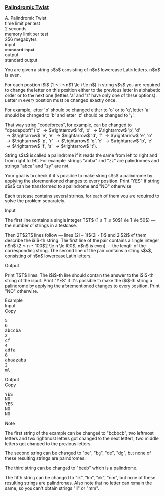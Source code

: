 <h3><a href="https://codeforces.com/contest/1027/problem/A" target="_blank" rel="noopener noreferrer">Palindromic Twist</a></h3>

<div class="header"><div class="title">A. Palindromic Twist</div><div class="time-limit"><div class="property-title">time limit per test</div>2 seconds</div><div class="memory-limit"><div class="property-title">memory limit per test</div>256 megabytes</div><div class="input-file input-standard"><div class="property-title">input</div>standard input</div><div class="output-file output-standard"><div class="property-title">output</div>standard output</div></div><div><p>You are given a string <span class="MathJax_Preview" style="color: inherit;"><span class="MJXp-math" id="MJXp-Span-1"><span class="MJXp-mi MJXp-italic" id="MJXp-Span-2">s</span></span></span>$s$ consisting of <span class="MathJax_Preview" style="color: inherit;"><span class="MJXp-math" id="MJXp-Span-3"><span class="MJXp-mi MJXp-italic" id="MJXp-Span-4">n</span></span></span>$n$ lowercase Latin letters. <span class="MathJax_Preview" style="color: inherit;"><span class="MJXp-math" id="MJXp-Span-5"><span class="MJXp-mi MJXp-italic" id="MJXp-Span-6">n</span></span></span>$n$ is even.</p><p>For each position <span class="MathJax_Preview" style="color: inherit;"><span class="MJXp-math" id="MJXp-Span-7"><span class="MJXp-mi MJXp-italic" id="MJXp-Span-8">i</span></span></span>$i$ (<span class="MathJax_Preview" style="color: inherit;"><span class="MJXp-math" id="MJXp-Span-9"><span class="MJXp-mn" id="MJXp-Span-10">1</span><span class="MJXp-mo" id="MJXp-Span-11" style="margin-left: 0.333em; margin-right: 0.333em;">≤</span><span class="MJXp-mi MJXp-italic" id="MJXp-Span-12">i</span><span class="MJXp-mo" id="MJXp-Span-13" style="margin-left: 0.333em; margin-right: 0.333em;">≤</span><span class="MJXp-mi MJXp-italic" id="MJXp-Span-14">n</span></span></span>$1 \le i \le n$) in string <span class="MathJax_Preview" style="color: inherit;"><span class="MJXp-math" id="MJXp-Span-15"><span class="MJXp-mi MJXp-italic" id="MJXp-Span-16">s</span></span></span>$s$ you are required to change the letter on this position either to the previous letter in alphabetic order or to the next one (letters '<span class="tex-font-style-tt">a</span>' and '<span class="tex-font-style-tt">z</span>' have only one of these options). Letter in every position must be changed <span class="tex-font-style-bf">exactly once</span>.</p><p>For example, letter '<span class="tex-font-style-tt">p</span>' should be changed either to '<span class="tex-font-style-tt">o</span>' or to '<span class="tex-font-style-tt">q</span>', letter '<span class="tex-font-style-tt">a</span>' should be changed to '<span class="tex-font-style-tt">b</span>' and letter '<span class="tex-font-style-tt">z</span>' should be changed to '<span class="tex-font-style-tt">y</span>'.</p><p>That way string "<span class="tex-font-style-tt">codeforces</span>", for example, can be changed to "<span class="tex-font-style-tt">dpedepqbft</span>" ('<span class="tex-font-style-tt">c</span>' <span class="MathJax_Preview" style="color: inherit;"><span class="MJXp-math" id="MJXp-Span-17"><span class="MJXp-mo" id="MJXp-Span-18" style="margin-left: 0.333em; margin-right: 0.333em;">→</span></span></span>$\rightarrow$ '<span class="tex-font-style-tt">d</span>', '<span class="tex-font-style-tt">o</span>' <span class="MathJax_Preview" style="color: inherit;"><span class="MJXp-math" id="MJXp-Span-19"><span class="MJXp-mo" id="MJXp-Span-20" style="margin-left: 0.333em; margin-right: 0.333em;">→</span></span></span>$\rightarrow$ '<span class="tex-font-style-tt">p</span>', '<span class="tex-font-style-tt">d</span>' <span class="MathJax_Preview" style="color: inherit;"><span class="MJXp-math" id="MJXp-Span-21"><span class="MJXp-mo" id="MJXp-Span-22" style="margin-left: 0.333em; margin-right: 0.333em;">→</span></span></span>$\rightarrow$ '<span class="tex-font-style-tt">e</span>', '<span class="tex-font-style-tt">e</span>' <span class="MathJax_Preview" style="color: inherit;"><span class="MJXp-math" id="MJXp-Span-23"><span class="MJXp-mo" id="MJXp-Span-24" style="margin-left: 0.333em; margin-right: 0.333em;">→</span></span></span>$\rightarrow$ '<span class="tex-font-style-tt">d</span>', '<span class="tex-font-style-tt">f</span>' <span class="MathJax_Preview" style="color: inherit;"><span class="MJXp-math" id="MJXp-Span-25"><span class="MJXp-mo" id="MJXp-Span-26" style="margin-left: 0.333em; margin-right: 0.333em;">→</span></span></span>$\rightarrow$ '<span class="tex-font-style-tt">e</span>', '<span class="tex-font-style-tt">o</span>' <span class="MathJax_Preview" style="color: inherit;"><span class="MJXp-math" id="MJXp-Span-27"><span class="MJXp-mo" id="MJXp-Span-28" style="margin-left: 0.333em; margin-right: 0.333em;">→</span></span></span>$\rightarrow$ '<span class="tex-font-style-tt">p</span>', '<span class="tex-font-style-tt">r</span>' <span class="MathJax_Preview" style="color: inherit;"><span class="MJXp-math" id="MJXp-Span-29"><span class="MJXp-mo" id="MJXp-Span-30" style="margin-left: 0.333em; margin-right: 0.333em;">→</span></span></span>$\rightarrow$ '<span class="tex-font-style-tt">q</span>', '<span class="tex-font-style-tt">c</span>' <span class="MathJax_Preview" style="color: inherit;"><span class="MJXp-math" id="MJXp-Span-31"><span class="MJXp-mo" id="MJXp-Span-32" style="margin-left: 0.333em; margin-right: 0.333em;">→</span></span></span>$\rightarrow$ '<span class="tex-font-style-tt">b</span>', '<span class="tex-font-style-tt">e</span>' <span class="MathJax_Preview" style="color: inherit;"><span class="MJXp-math" id="MJXp-Span-33"><span class="MJXp-mo" id="MJXp-Span-34" style="margin-left: 0.333em; margin-right: 0.333em;">→</span></span></span>$\rightarrow$ '<span class="tex-font-style-tt">f</span>', '<span class="tex-font-style-tt">s</span>' <span class="MathJax_Preview" style="color: inherit;"><span class="MJXp-math" id="MJXp-Span-35"><span class="MJXp-mo" id="MJXp-Span-36" style="margin-left: 0.333em; margin-right: 0.333em;">→</span></span></span>$\rightarrow$ '<span class="tex-font-style-tt">t</span>').</p><p>String <span class="MathJax_Preview" style="color: inherit;"><span class="MJXp-math" id="MJXp-Span-37"><span class="MJXp-mi MJXp-italic" id="MJXp-Span-38">s</span></span></span>$s$ is called a palindrome if it reads the same from left to right and from right to left. For example, strings "<span class="tex-font-style-tt">abba</span>" and "<span class="tex-font-style-tt">zz</span>" are palindromes and strings "<span class="tex-font-style-tt">abca</span>" and "<span class="tex-font-style-tt">zy</span>" are not.</p><p>Your goal is to check if it's possible to make string <span class="MathJax_Preview" style="color: inherit;"><span class="MJXp-math" id="MJXp-Span-39"><span class="MJXp-mi MJXp-italic" id="MJXp-Span-40">s</span></span></span>$s$ a palindrome by applying the aforementioned changes to every position. Print "<span class="tex-font-style-tt">YES</span>" if string <span class="MathJax_Preview" style="color: inherit;"><span class="MJXp-math" id="MJXp-Span-41"><span class="MJXp-mi MJXp-italic" id="MJXp-Span-42">s</span></span></span>$s$ can be transformed to a palindrome and "<span class="tex-font-style-tt">NO</span>" otherwise.</p><p>Each testcase contains several strings, for each of them you are required to solve the problem separately.</p></div><div class="input-specification"><div class="section-title">Input</div><p>The first line contains a single integer <span class="MathJax_Preview" style="color: inherit;"><span class="MJXp-math" id="MJXp-Span-43"><span class="MJXp-mi MJXp-italic" id="MJXp-Span-44">T</span></span></span>$T$ (<span class="MathJax_Preview" style="color: inherit;"><span class="MJXp-math" id="MJXp-Span-45"><span class="MJXp-mn" id="MJXp-Span-46">1</span><span class="MJXp-mo" id="MJXp-Span-47" style="margin-left: 0.333em; margin-right: 0.333em;">≤</span><span class="MJXp-mi MJXp-italic" id="MJXp-Span-48">T</span><span class="MJXp-mo" id="MJXp-Span-49" style="margin-left: 0.333em; margin-right: 0.333em;">≤</span><span class="MJXp-mn" id="MJXp-Span-50">50</span></span></span>$1 \le T \le 50$) — the number of strings in a testcase.</p><p>Then <span class="MathJax_Preview" style="color: inherit;"><span class="MJXp-math" id="MJXp-Span-51"><span class="MJXp-mn" id="MJXp-Span-52">2</span><span class="MJXp-mi MJXp-italic" id="MJXp-Span-53">T</span></span></span>$2T$ lines follow — lines <span class="MathJax_Preview" style="color: inherit;"><span class="MJXp-math" id="MJXp-Span-54"><span class="MJXp-mo" id="MJXp-Span-55" style="margin-left: 0em; margin-right: 0em;">(</span><span class="MJXp-mn" id="MJXp-Span-56">2</span><span class="MJXp-mi MJXp-italic" id="MJXp-Span-57">i</span><span class="MJXp-mo" id="MJXp-Span-58" style="margin-left: 0.267em; margin-right: 0.267em;">−</span><span class="MJXp-mn" id="MJXp-Span-59">1</span><span class="MJXp-mo" id="MJXp-Span-60" style="margin-left: 0em; margin-right: 0em;">)</span></span></span>$(2i - 1)$ and <span class="MathJax_Preview" style="color: inherit;"><span class="MJXp-math" id="MJXp-Span-61"><span class="MJXp-mn" id="MJXp-Span-62">2</span><span class="MJXp-mi MJXp-italic" id="MJXp-Span-63">i</span></span></span>$2i$ of them describe the <span class="MathJax_Preview" style="color: inherit;"><span class="MJXp-math" id="MJXp-Span-64"><span class="MJXp-mi MJXp-italic" id="MJXp-Span-65">i</span></span></span>$i$-th string. The first line of the pair contains a single integer <span class="MathJax_Preview" style="color: inherit;"><span class="MJXp-math" id="MJXp-Span-66"><span class="MJXp-mi MJXp-italic" id="MJXp-Span-67">n</span></span></span>$n$ (<span class="MathJax_Preview" style="color: inherit;"><span class="MJXp-math" id="MJXp-Span-68"><span class="MJXp-mn" id="MJXp-Span-69">2</span><span class="MJXp-mo" id="MJXp-Span-70" style="margin-left: 0.333em; margin-right: 0.333em;">≤</span><span class="MJXp-mi MJXp-italic" id="MJXp-Span-71">n</span><span class="MJXp-mo" id="MJXp-Span-72" style="margin-left: 0.333em; margin-right: 0.333em;">≤</span><span class="MJXp-mn" id="MJXp-Span-73">100</span></span></span>$2 \le n \le 100$, <span class="MathJax_Preview" style="color: inherit;"><span class="MJXp-math" id="MJXp-Span-74"><span class="MJXp-mi MJXp-italic" id="MJXp-Span-75">n</span></span></span>$n$ is even) — the length of the corresponding string. The second line of the pair contains a string <span class="MathJax_Preview" style="color: inherit;"><span class="MJXp-math" id="MJXp-Span-76"><span class="MJXp-mi MJXp-italic" id="MJXp-Span-77">s</span></span></span>$s$, consisting of <span class="MathJax_Preview" style="color: inherit;"><span class="MJXp-math" id="MJXp-Span-78"><span class="MJXp-mi MJXp-italic" id="MJXp-Span-79">n</span></span></span>$n$ lowercase Latin letters.</p></div><div class="output-specification"><div class="section-title">Output</div><p>Print <span class="MathJax_Preview" style="color: inherit;"><span class="MJXp-math" id="MJXp-Span-80"><span class="MJXp-mi MJXp-italic" id="MJXp-Span-81">T</span></span></span>$T$ lines. The <span class="MathJax_Preview" style="color: inherit;"><span class="MJXp-math" id="MJXp-Span-82"><span class="MJXp-mi MJXp-italic" id="MJXp-Span-83">i</span></span></span>$i$-th line should contain the answer to the <span class="MathJax_Preview" style="color: inherit;"><span class="MJXp-math" id="MJXp-Span-84"><span class="MJXp-mi MJXp-italic" id="MJXp-Span-85">i</span></span></span>$i$-th string of the input. Print "<span class="tex-font-style-tt">YES</span>" if it's possible to make the <span class="MathJax_Preview" style="color: inherit;"><span class="MJXp-math" id="MJXp-Span-86"><span class="MJXp-mi MJXp-italic" id="MJXp-Span-87">i</span></span></span>$i$-th string a palindrome by applying the aforementioned changes to every position. Print "<span class="tex-font-style-tt">NO</span>" otherwise.</p></div><div class="sample-tests"><div class="section-title">Example</div><div class="sample-test"><div class="input"><div class="title">Input<div title="Copy" data-clipboard-target="#id001642834893139301" id="id009643145130239577" class="input-output-copier">Copy</div></div><pre id="id001642834893139301">5<br>6<br>abccba<br>2<br>cf<br>4<br>adfa<br>8<br>abaazaba<br>2<br>ml<br></pre></div><div class="output"><div class="title">Output<div title="Copy" data-clipboard-target="#id00018081408204569716" id="id003463301262031935" class="input-output-copier">Copy</div></div><pre id="id00018081408204569716">YES<br>NO<br>YES<br>NO<br>NO<br></pre></div></div></div><div class="note"><div class="section-title">Note</div><p>The first string of the example can be changed to "<span class="tex-font-style-tt">bcbbcb</span>", two leftmost letters and two rightmost letters got changed to the next letters, two middle letters got changed to the previous letters.</p><p>The second string can be changed to "<span class="tex-font-style-tt">be</span>", "<span class="tex-font-style-tt">bg</span>", "<span class="tex-font-style-tt">de</span>", "<span class="tex-font-style-tt">dg</span>", but none of these resulting strings are palindromes.</p><p>The third string can be changed to "<span class="tex-font-style-tt">beeb</span>" which is a palindrome.</p><p>The fifth string can be changed to "<span class="tex-font-style-tt">lk</span>", "<span class="tex-font-style-tt">lm</span>", "<span class="tex-font-style-tt">nk</span>", "<span class="tex-font-style-tt">nm</span>", but none of these resulting strings are palindromes. Also note that no letter can remain the same, so you can't obtain strings "<span class="tex-font-style-tt">ll</span>" or "<span class="tex-font-style-tt">mm</span>".</p></div>